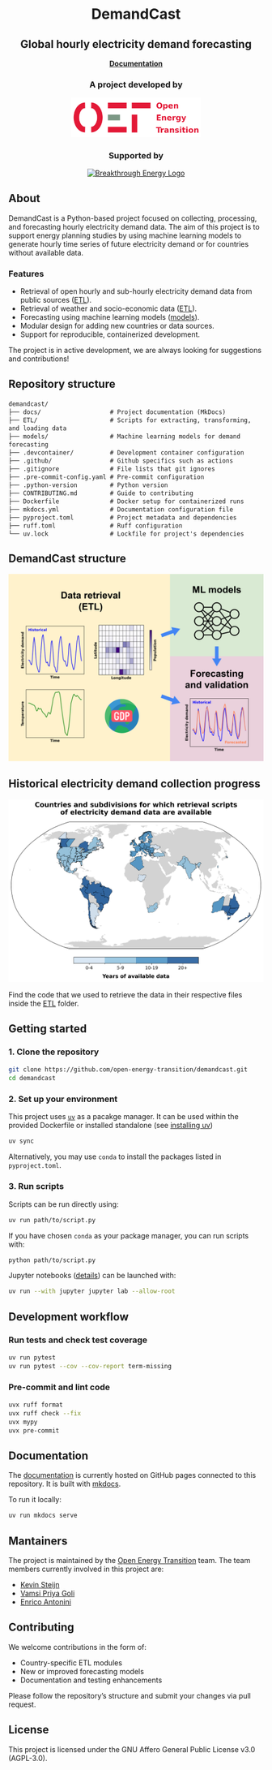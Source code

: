 <h1 align="center">DemandCast</h1>

<h2 align="center">
    Global hourly electricity demand forecasting
</h2>

<p align="center">
    <a href="https://open-energy-transition.github.io/demandcast/">
        <b>Documentation</b>
    </a>
</p>

<h3 align="center">
    <b>A project developed by</b>
</h3>

<p align="center">
    <a href="https://openenergytransition.org/">
        <img src="docs/oet_standard.png" alt="OET Logo" width="256"/>
    </a>
</p>

<h3 align="center">
    <b>Supported by</b>
</h3>

<p align="center">
    <a href="https://www.breakthroughenergy.org/">
        <img src="docs/BE_logo.png" alt="Breakthrough Energy Logo" width="512"/>
    </a>
</p>

## About

DemandCast is a Python-based project focused on collecting, processing, and forecasting hourly electricity demand data. The aim of this project is to support energy planning studies by using machine learning models to generate hourly time series of future electricity demand or for countries without available data.

### Features

- Retrieval of open hourly and sub-hourly electricity demand data from public sources ([ETL](https://github.com/open-energy-transition/demandcast/tree/main/ETL)).
- Retrieval of weather and socio-economic data ([ETL](https://github.com/open-energy-transition/demandcast/tree/main/ETL)).
- Forecasting using machine learning models ([models](https://github.com/open-energy-transition/demandcast/tree/main/models/)).
- Modular design for adding new countries or data sources.
- Support for reproducible, containerized development.

The project is in active development, we are always looking for suggestions and contributions!

## Repository structure

```
demandcast/
├── docs/                   # Project documentation (MkDocs)
├── ETL/                    # Scripts for extracting, transforming, and loading data
├── models/                 # Machine learning models for demand forecasting
├── .devcontainer/          # Development container configuration
├── .github/                # Github specifics such as actions
├── .gitignore              # File lists that git ignores
├── .pre-commit-config.yaml # Pre-commit configuration
├── .python-version         # Python version
├── CONTRIBUTING.md         # Guide to contributing
├── Dockerfile              # Docker setup for containerized runs
├── mkdocs.yml              # Documentation configuration file
├── pyproject.toml          # Project metadata and dependencies
├── ruff.toml               # Ruff configuration
└── uv.lock                 # Lockfile for project's dependencies
```

## DemandCast structure

![DemandCast](docs/demancast_illustration.png)

## Historical electricity demand collection progress

<picture>
  <source media="(prefers-color-scheme: dark)" srcset="ETL/figures/available_entities_dark_mode.png">
  <source media="(prefers-color-scheme: light)" srcset="ETL/figures/available_entities_light_mode.png">
  <img alt="Countries and subdivisions for which retrieval scripts of electricity demand data are available" src="ETL/figures/available_entities.png">
</picture>

Find the code that we used to retrieve the data in their respective files inside the [ETL](https://github.com/open-energy-transition/demandcast/tree/main/ETL) folder.

## Getting started

### 1. Clone the repository

```bash
git clone https://github.com/open-energy-transition/demandcast.git
cd demandcast
```

### 2. Set up your environment

This project uses [`uv`](https://github.com/astral-sh/uv) as a pacakge manager. It can be used within the provided Dockerfile or installed standalone (see [installing uv](https://docs.astral.sh/uv/getting-started/installation/))

```bash
uv sync
```

Alternatively, you may use `conda` to install the packages listed in `pyproject.toml`.

### 3. Run scripts

Scripts can be run directly using:

```bash
uv run path/to/script.py
```

If you have chosen `conda` as your package manager, you can run scripts with:

```bash
python path/to/script.py
```

Jupyter notebooks ([details](https://docs.astral.sh/uv/guides/integration/jupyter/#using-jupyter-within-a-project)) can be launched with:

```bash
uv run --with jupyter jupyter lab --allow-root
```

## Development workflow

### Run tests and check test coverage

```bash
uv run pytest
uv run pytest --cov --cov-report term-missing
```

### Pre-commit and lint code

```bash
uvx ruff format
uvx ruff check --fix
uvx mypy
uvx pre-commit
```

## Documentation

The [documentation](https://open-energy-transition.github.io/demandcast/) is currently hosted on GitHub pages connected to this repository. It is built with [mkdocs](https://github.com/squidfunk/mkdocs-material).

To run it locally:

```bash
uv run mkdocs serve
```

## Mantainers

The project is maintained by the [Open Energy Transition](https://openenergytransition.org/) team. The team members currently involved in this project are:

- [Kevin Steijn](https://github.com/ElectricMountains)
- [Vamsi Priya Goli](https://github.com/Vamsipriya22)
- [Enrico Antonini](https://github.com/eantonini)

## Contributing

We welcome contributions in the form of:

- Country-specific ETL modules
- New or improved forecasting models
- Documentation and testing enhancements

Please follow the repository’s structure and submit your changes via pull request.

## License

This project is licensed under the GNU Affero General Public License v3.0 (AGPL-3.0).
